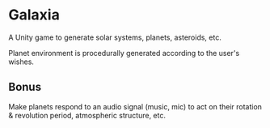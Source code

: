 # Galaxia
A Unity game to generate solar systems, planets, asteroids, etc.

Planet environment is procedurally generated according to the user's wishes.

## Bonus
Make planets respond to an audio signal (music, mic) to act on their rotation & revolution period, atmospheric structure, etc.
